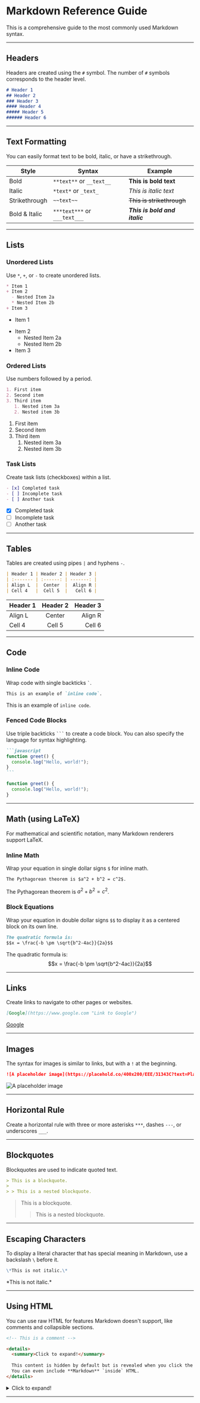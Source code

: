 # Markdown Reference Guide

This is a comprehensive guide to the most commonly used Markdown syntax.

---

## Headers

Headers are created using the `#` symbol. The number of `#` symbols corresponds to the header level.

```markdown
# Header 1
## Header 2
### Header 3
#### Header 4
##### Header 5
###### Header 6
```

---

## Text Formatting

You can easily format text to be bold, italic, or have a strikethrough.

| Style         | Syntax                       | Example                       |
| ------------- | ---------------------------- | ----------------------------- |
| Bold          | `**text**` or `__text__`     | **This is bold text**         |
| Italic        | `*text*` or `_text_`         | *This is italic text*         |
| Strikethrough | `~~text~~`                   | ~~This is strikethrough~~     |
| Bold & Italic | `***text***` or `___text___` | ***This is bold and italic*** |


---

## Lists

### Unordered Lists

Use `*`, `+`, or `-` to create unordered lists.

```markdown
* Item 1
+ Item 2
  - Nested Item 2a
  * Nested Item 2b
+ Item 3
```

* Item 1
+ Item 2
  - Nested Item 2a
  * Nested Item 2b
+ Item 3

### Ordered Lists

Use numbers followed by a period.

```markdown
1. First item
2. Second item
3. Third item
   1. Nested item 3a
   2. Nested item 3b
```

1. First item
2. Second item
3. Third item
   1. Nested item 3a
   2. Nested item 3b

### Task Lists

Create task lists (checkboxes) within a list.

```markdown
- [x] Completed task
- [ ] Incomplete task
- [ ] Another task
```

- [x] Completed task
- [ ] Incomplete task
- [ ] Another task

---

## Tables

Tables are created using pipes `|` and hyphens `-`.

```markdown
| Header 1 | Header 2 | Header 3 |
| :------- | :------: | -------: |
| Align L  |  Center  |  Align R |
| Cell 4   |  Cell 5  |   Cell 6 |
```

| Header 1 | Header 2 | Header 3 |
| :------- | :------: | -------: |
| Align L  |  Center  |  Align R |
| Cell 4   |  Cell 5  |   Cell 6 |

---

## Code

### Inline Code

Wrap code with single backticks `` ` ``.

```markdown
This is an example of `inline code`.
```

This is an example of `inline code`.

### Fenced Code Blocks

Use triple backticks ` ``` ` to create a code block. You can also specify the language for syntax highlighting.

````markdown
```javascript
function greet() {
  console.log("Hello, world!");
}
```
````

```javascript
function greet() {
  console.log("Hello, world!");
}
```

---

## Math (using LaTeX)

For mathematical and scientific notation, many Markdown renderers support LaTeX.

### Inline Math

Wrap your equation in single dollar signs `$` for inline math.

```markdown
The Pythagorean theorem is $a^2 + b^2 = c^2$.
```

The Pythagorean theorem is $a^2 + b^2 = c^2$.

### Block Equations

Wrap your equation in double dollar signs `$$` to display it as a centered block on its own line.

```markdown
The quadratic formula is:
$$x = \frac{-b \pm \sqrt{b^2-4ac}}{2a}$$
```

The quadratic formula is:
$$x = \frac{-b \pm \sqrt{b^2-4ac}}{2a}$$

---

## Links

Create links to navigate to other pages or websites.

```markdown
[Google](https://www.google.com "Link to Google")
```

[Google](https://www.google.com "Link to Google")

---

## Images

The syntax for images is similar to links, but with a `!` at the beginning.

```markdown
![A placeholder image](https://placehold.co/400x200/EEE/31343C?text=Placeholder+Image "Placeholder Image")
```

![A placeholder image](https://placehold.co/400x200/EEE/31343C?text=Placeholder+Image "Placeholder Image")

---

## Horizontal Rule

Create a horizontal rule with three or more asterisks `***`, dashes `---`, or underscores `___`.

---

## Blockquotes

Blockquotes are used to indicate quoted text.

```markdown
> This is a blockquote.
>
> > This is a nested blockquote.
```

> This is a blockquote.
>
> > This is a nested blockquote.

---

## Escaping Characters

To display a literal character that has special meaning in Markdown, use a backslash `\` before it.

```markdown
\*This is not italic.\*
```

\*This is not italic.\*

---

## Using HTML

You can use raw HTML for features Markdown doesn't support, like comments and collapsible sections.

```html
<!-- This is a comment -->

<details>
  <summary>Click to expand!</summary>
  
  This content is hidden by default but is revealed when you click the summary text.
  You can even include **Markdown** `inside` HTML.
</details>
```

<details>
  <summary>Click to expand!</summary>
  
  This content is hidden by default but is revealed when you click the summary text.
  You can even include **Markdown** `inside` HTML.
</details>

---
